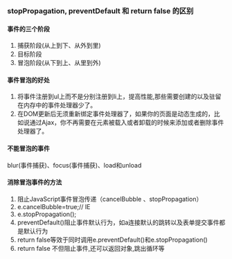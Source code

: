 ### stopPropagation, preventDefault 和 return false 的区别
#### 事件的三个阶段
1. 捕获阶段(从上到下、从外到里)
2. 目标阶段
3. 冒泡阶段(从下到上、从里到外)

#### 事件冒泡的好处
1. 将事件注册到ul上而不是分别注册到li上，提高性能,那些需要创建的以及驻留在内存中的事件处理器少了。
2. 在DOM更新后无须重新绑定事件处理器了，如果你的页面是动态生成的，比如说通过Ajax，你不再需要在元素被载入或者卸载的时候来添加或者删除事件处理器了。

#### 不能冒泡的事件
blur(事件捕获)、focus(事件捕获)、load和unload

#### 消除冒泡事件的方法
1. 阻止JavaScript事件冒泡传递（cancelBubble 、stopPropagation）
2. e.cancelBubble=true;// IE
3. e.stopPropagation();  
4. preventDefault()阻止事件默认行为，如a连接默认的跳转以及表单提交事件都是默认行为
5. return false等效于同时调用e.preventDefault()和e.stopPropagation()
6. return false 不但阻止事件,还可以返回对象,跳出循环等
